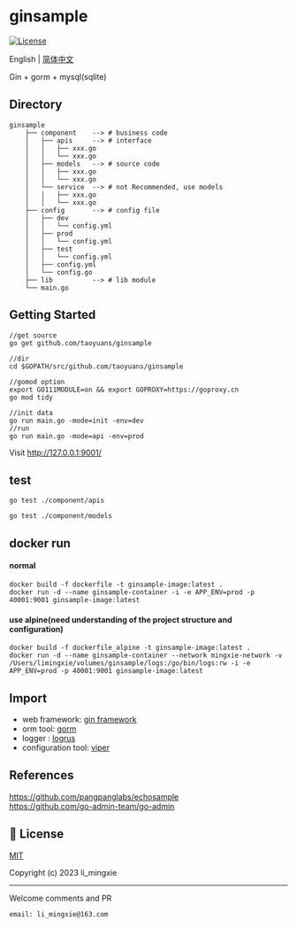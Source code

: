 # ginsample

[![License](https://img.shields.io/github/license/mashape/apistatus.svg)](https://github.com/taoyuans/ginsample)

English | [简体中文](https://github.com/taoyuans/ginsample/blob/main/README_zh-CN.md)

Gin + gorm + mysql(sqlite)

## Directory

```
ginsample 
    ├── component    --> # business code
    │   ├── apis     --> # interface
    │   │   ├── xxx.go
    │   │   └── xxx.go
    │   ├── models   --> # source code
    │   │   ├── xxx.go
    │   │   └── xxx.go
    │   └── service  --> # not Recommended, use models
    │   │   ├── xxx.go
    │   │   └── xxx.go
    ├── config       --> # config file
    │   ├── dev   
    │   │   └── config.yml
    │   ├── prod    
    │   │   └── config.yml
    │   ├── test    
    │   │   └── config.yml
    │   ├── config.yml   
    │   └── config.go   
    ├── lib          --> # lib module
    └── main.go
```

## Getting Started

```
//get source
go get github.com/taoyuans/ginsample

//dir
cd $GOPATH/src/github.com/taoyuans/ginsample

//gomod option
export GO111MODULE=on && export GOPROXY=https://goproxy.cn
go mod tidy

//init data
go run main.go -mode=init -env=dev
//run
go run main.go -mode=api -env=prod
```

Visit <http://127.0.0.1:9001/>

## test

```
go test ./component/apis

go test ./component/models
```

## docker run

#### normal

```
docker build -f dockerfile -t ginsample-image:latest .
docker run -d --name ginsample-container -i -e APP_ENV=prod -p 40001:9001 ginsample-image:latest
```

#### use alpine(need understanding of the project structure and configuration)

```
docker build -f dockerfile_alpine -t ginsample-image:latest .
docker run -d --name ginsample-container --network mingxie-network -v /Users/limingxie/volumes/ginsample/logs:/go/bin/logs:rw -i -e APP_ENV=prod -p 40001:9001 ginsample-image:latest
```

## Import

- web framework: [gin framework](https://github.com/gin-gonic/gin)
- orm tool: [gorm](https://gorm.io/)
- logger : [logrus](https://github.com/sirupsen/logrus)
- configuration tool: [viper](https://github.com/spf13/viper)

## References

<https://github.com/pangpanglabs/echosample>  
<https://github.com/go-admin-team/go-admin>

## 🔑 License

[MIT](https://github.com/taoyuans/ginsample/blob/main/LICENSE)

Copyright (c) 2023 li_mingxie

----------------------------------------------

Welcome comments and PR  

`email: li_mingxie@163.com`
